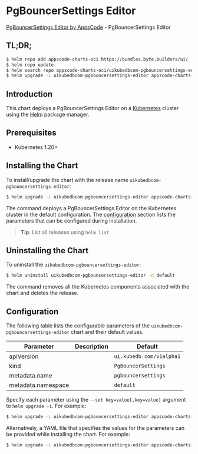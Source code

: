 # PgBouncerSettings Editor

[PgBouncerSettings Editor by AppsCode](https://appscode.com) - PgBouncerSettings Editor

## TL;DR;

```bash
$ helm repo add appscode-charts-oci https://bundles.byte.builders/ui/
$ helm repo update
$ helm search repo appscode-charts-oci/uikubedbcom-pgbouncersettings-editor --version=v0.12.0
$ helm upgrade -i uikubedbcom-pgbouncersettings-editor appscode-charts-oci/uikubedbcom-pgbouncersettings-editor -n default --create-namespace --version=v0.12.0
```

## Introduction

This chart deploys a PgBouncerSettings Editor on a [Kubernetes](http://kubernetes.io) cluster using the [Helm](https://helm.sh) package manager.

## Prerequisites

- Kubernetes 1.20+

## Installing the Chart

To install/upgrade the chart with the release name `uikubedbcom-pgbouncersettings-editor`:

```bash
$ helm upgrade -i uikubedbcom-pgbouncersettings-editor appscode-charts-oci/uikubedbcom-pgbouncersettings-editor -n default --create-namespace --version=v0.12.0
```

The command deploys a PgBouncerSettings Editor on the Kubernetes cluster in the default configuration. The [configuration](#configuration) section lists the parameters that can be configured during installation.

> **Tip**: List all releases using `helm list`

## Uninstalling the Chart

To uninstall the `uikubedbcom-pgbouncersettings-editor`:

```bash
$ helm uninstall uikubedbcom-pgbouncersettings-editor -n default
```

The command removes all the Kubernetes components associated with the chart and deletes the release.

## Configuration

The following table lists the configurable parameters of the `uikubedbcom-pgbouncersettings-editor` chart and their default values.

|     Parameter      | Description |               Default               |
|--------------------|-------------|-------------------------------------|
| apiVersion         |             | <code>ui.kubedb.com/v1alpha1</code> |
| kind               |             | <code>PgBouncerSettings</code>      |
| metadata.name      |             | <code>pgbouncersettings</code>      |
| metadata.namespace |             | <code>default</code>                |


Specify each parameter using the `--set key=value[,key=value]` argument to `helm upgrade -i`. For example:

```bash
$ helm upgrade -i uikubedbcom-pgbouncersettings-editor appscode-charts-oci/uikubedbcom-pgbouncersettings-editor -n default --create-namespace --version=v0.12.0 --set apiVersion=ui.kubedb.com/v1alpha1
```

Alternatively, a YAML file that specifies the values for the parameters can be provided while
installing the chart. For example:

```bash
$ helm upgrade -i uikubedbcom-pgbouncersettings-editor appscode-charts-oci/uikubedbcom-pgbouncersettings-editor -n default --create-namespace --version=v0.12.0 --values values.yaml
```
